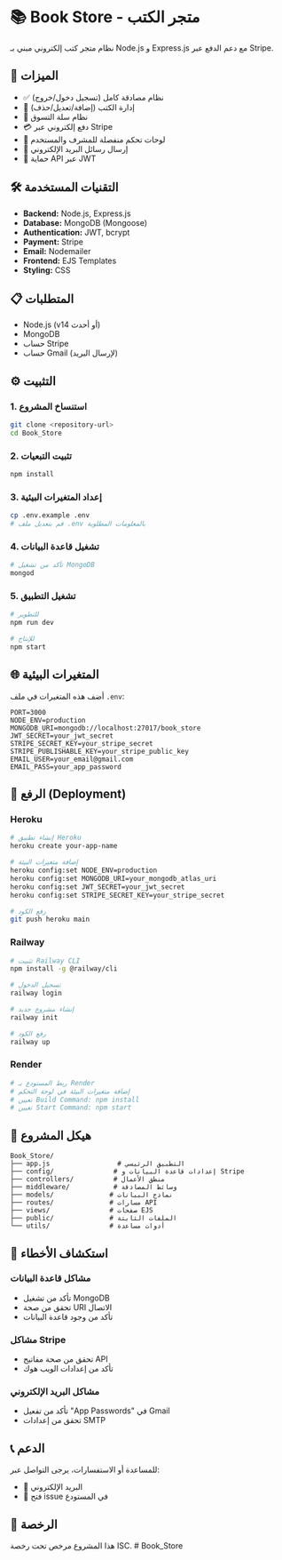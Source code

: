 # 📚 Book Store - متجر الكتب

نظام متجر كتب إلكتروني مبني بـ Node.js و Express.js مع دعم الدفع عبر Stripe.

## 🚀 الميزات

- ✅ نظام مصادقة كامل (تسجيل دخول/خروج)
- 📖 إدارة الكتب (إضافة/تعديل/حذف)
- 🛒 نظام سلة التسوق
- 💳 دفع إلكتروني عبر Stripe
- 👥 لوحات تحكم منفصلة للمشرف والمستخدم
- 📧 إرسال رسائل البريد الإلكتروني
- 🔐 حماية API عبر JWT

## 🛠️ التقنيات المستخدمة

- **Backend:** Node.js, Express.js
- **Database:** MongoDB (Mongoose)
- **Authentication:** JWT, bcrypt
- **Payment:** Stripe
- **Email:** Nodemailer
- **Frontend:** EJS Templates
- **Styling:** CSS

## 📋 المتطلبات

- Node.js (v14 أو أحدث)
- MongoDB
- حساب Stripe
- حساب Gmail (لإرسال البريد)

## ⚙️ التثبيت

### 1. استنساخ المشروع
```bash
git clone <repository-url>
cd Book_Store
```

### 2. تثبيت التبعيات
```bash
npm install
```

### 3. إعداد المتغيرات البيئية
```bash
cp .env.example .env
# قم بتعديل ملف .env بالمعلومات المطلوبة
```

### 4. تشغيل قاعدة البيانات
```bash
# تأكد من تشغيل MongoDB
mongod
```

### 5. تشغيل التطبيق
```bash
# للتطوير
npm run dev

# للإنتاج
npm start
```

## 🌐 المتغيرات البيئية

أضف هذه المتغيرات في ملف `.env`:

```env
PORT=3000
NODE_ENV=production
MONGODB_URI=mongodb://localhost:27017/book_store
JWT_SECRET=your_jwt_secret
STRIPE_SECRET_KEY=your_stripe_secret
STRIPE_PUBLISHABLE_KEY=your_stripe_public_key
EMAIL_USER=your_email@gmail.com
EMAIL_PASS=your_app_password
```

## 🚀 الرفع (Deployment)

### Heroku
```bash
# إنشاء تطبيق Heroku
heroku create your-app-name

# إضافة متغيرات البيئة
heroku config:set NODE_ENV=production
heroku config:set MONGODB_URI=your_mongodb_atlas_uri
heroku config:set JWT_SECRET=your_jwt_secret
heroku config:set STRIPE_SECRET_KEY=your_stripe_secret

# رفع الكود
git push heroku main
```

### Railway
```bash
# تثبيت Railway CLI
npm install -g @railway/cli

# تسجيل الدخول
railway login

# إنشاء مشروع جديد
railway init

# رفع الكود
railway up
```

### Render
```bash
# ربط المستودع بـ Render
# إضافة متغيرات البيئة في لوحة التحكم
# تعيين Build Command: npm install
# تعيين Start Command: npm start
```

## 📁 هيكل المشروع

```
Book_Store/
├── app.js                 # التطبيق الرئيسي
├── config/               # إعدادات قاعدة البيانات و Stripe
├── controllers/          # منطق الأعمال
├── middleware/           # وسائط المصادقة
├── models/              # نماذج البيانات
├── routes/              # مسارات API
├── views/               # صفحات EJS
├── public/              # الملفات الثابتة
└── utils/               # أدوات مساعدة
```

## 🔧 استكشاف الأخطاء

### مشاكل قاعدة البيانات
- تأكد من تشغيل MongoDB
- تحقق من صحة URI الاتصال
- تأكد من وجود قاعدة البيانات

### مشاكل Stripe
- تحقق من صحة مفاتيح API
- تأكد من إعدادات الويب هوك

### مشاكل البريد الإلكتروني
- تأكد من تفعيل "App Passwords" في Gmail
- تحقق من إعدادات SMTP

## 📞 الدعم

للمساعدة أو الاستفسارات، يرجى التواصل عبر:
- 📧 البريد الإلكتروني
- 🐛 فتح issue في المستودع

## 📄 الرخصة

هذا المشروع مرخص تحت رخصة ISC. #   B o o k _ S t o r e  
 